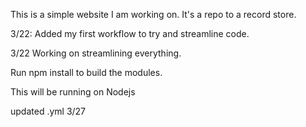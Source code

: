  This is a simple website I am working on. It's a repo to a record store. 

 3/22: Added my first workflow to try and streamline code.

 3/22 Working on streamlining everything.

Run npm install to build the modules. 

This will be running on Nodejs 

                            
updated .yml 3/27
